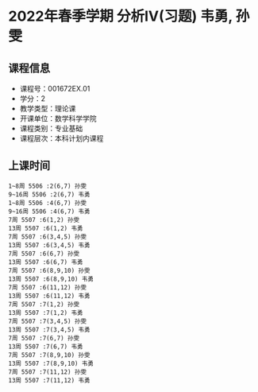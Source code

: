 # 2022年春季学期 分析IV(习题) 韦勇, 孙雯






## 课程信息

- 课程号：001672EX.01
- 学分：2
- 教学类型：理论课
- 开课单位：数学科学学院
- 课程类别：专业基础
- 课程层次：本科计划内课程

## 上课时间

```
1~8周 5506 :2(6,7) 孙雯
9~16周 5506 :2(6,7) 韦勇
1~8周 5506 :4(6,7) 孙雯
9~16周 5506 :4(6,7) 韦勇
7周 5507 :6(1,2) 孙雯
13周 5507 :6(1,2) 韦勇
7周 5507 :6(3,4,5) 孙雯
13周 5507 :6(3,4,5) 韦勇
7周 5507 :6(6,7) 孙雯
13周 5507 :6(6,7) 韦勇
7周 5507 :6(8,9,10) 孙雯
13周 5507 :6(8,9,10) 韦勇
7周 5507 :6(11,12) 孙雯
13周 5507 :6(11,12) 韦勇
7周 5507 :7(1,2) 孙雯
13周 5507 :7(1,2) 韦勇
7周 5507 :7(3,4,5) 孙雯
13周 5507 :7(3,4,5) 韦勇
7周 5507 :7(6,7) 孙雯
13周 5507 :7(6,7) 韦勇
7周 5507 :7(8,9,10) 孙雯
13周 5507 :7(8,9,10) 韦勇
7周 5507 :7(11,12) 孙雯
13周 5507 :7(11,12) 韦勇
```

